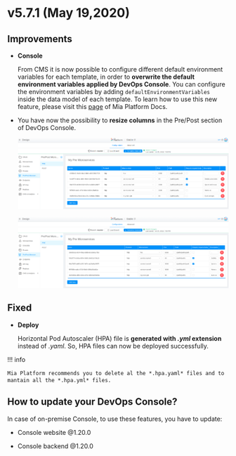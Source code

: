 # v5.7.1 (May 19,2020)

## Improvements

* **Console**      

    From CMS it is now possible to configure different default environment variables for each template, in order to **overwrite the default environment variables applied by DevOps Console**. You can configure the environment variables by adding `defaultEnvironmentVariables` inside the data model of each template. To learn how to use this new feature, please visit this [page](https://docs.mia-platform.eu/development_suite/api-console/api-design/templates_conf/#how-to-configure-templates-default-environment-variables-from-cms) of Mia Platform Docs.

* You have now the possibility to **resize columns** in the Pre/Post section of DevOps Console.

    ![column-resize](img/column-resize.png)

    ![column-resize-1](img/column-resize-1.png)

## Fixed

* **Deploy**      

    Horizontal Pod Autoscaler (HPA) file is  **generated with *.yml* extension** instead of *.yaml*. So, HPA files can now be deployed successfully.

!!! info

    Mia Platform recommends you to delete al the *.hpa.yaml* files and to mantain all the *.hpa.yml* files.


## How to update your DevOps Console?

In case of on-premise Console, to use these features, you have to update:

* Console website @1.20.0

* Console backend @1.20.0
